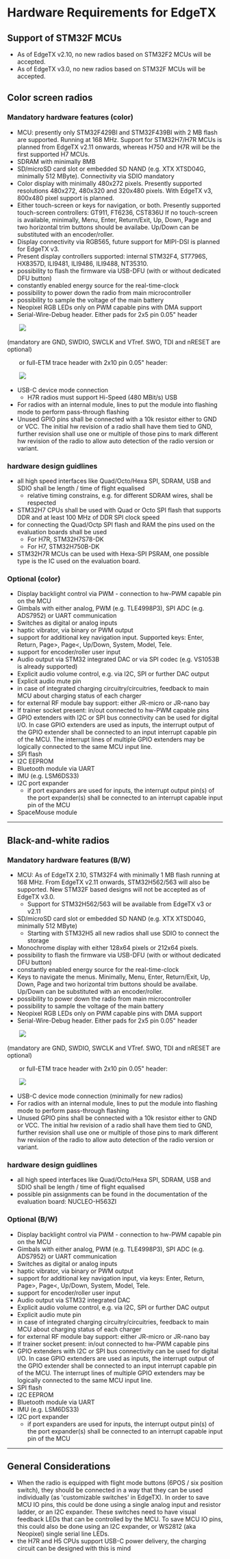 # Hardware Requirements for EdgeTX

## Support of STM32F MCUs
* As of EdgeTX v2.10, no new radios based on STM32F2 MCUs will be accepted.
* As of EdgeTX v3.0, no new radios based on STM32F MCUs will be accepted.

## Color screen radios

### Mandatory hardware features (color)
* MCU: presently only STM32F429BI and STM32F439BI with 2 MB flash are supported. Running at 168 MHz.
  Support for STM32H7/H7R MCUs is planned from EdgeTX v2.11 onwards, whereas H750 and H7R will be the first supported H7 MCUs.
* SDRAM with minimally 8MB
* SD/microSD card slot or embedded SD NAND (e.g. XTX XTSD04G, minimally 512 MByte). Connectivity via SDIO mandatory
* Color display with minimally 480x272 pixels. Presently supported resolutions 480x272, 480x320 and 320x480 pixels.
  With EdgeTX v3, 800x480 pixel support is planned.
* Either touch-screen or keys for navigation, or both.
  Presently supported touch-screen controllers: GT911, FT6236, CST836U
  If no touch-screen is available, minimally, Menu, Enter, Return/Exit, Up, Down, Page and two horizontal trim buttons should be availabe. Up/Down can be substituted with an encoder/roller.
* Display connectivity via RGB565, future support for MIPI-DSI is planned for EdgeTX v3.
* Present display controllers supported: internal STM32F4, ST7796S, HX8357D, ILI9481, ILI9486, ILI9488, NT35310.
* possibility to flash the firmware via USB-DFU (with or without dedicated DFU button)
* constantly enabled energy source for the real-time-clock
* possibility to power down the radio from main microcontroller
* possibility to sample the voltage of the main battery
* Neopixel RGB LEDs only on PWM capable pins with DMA support
* Serial-Wire-Debug header. Either pads for 2x5 pin 0.05" header

&nbsp;&nbsp;&nbsp;&nbsp;&nbsp;&nbsp; <img src="https://c.a.segger.com/fileadmin/images/products/J-Link/Accessory/Adapters/J-Link_9-pin_Cortex-M_Adapter.png">

(mandatory are GND, SWDIO, SWCLK and VTref. SWO, TDI and nRESET are optional)

&nbsp;&nbsp;&nbsp;&nbsp;&nbsp;&nbsp; or full-ETM trace header with 2x10 pin 0.05" header:

&nbsp;&nbsp;&nbsp;&nbsp;&nbsp;&nbsp; <img src="https://c.a.segger.com/fileadmin/images/products/J-Trace/jtrace-pinout.png">

* USB-C device mode connection
    * H7R radios must support Hi-Speed (480 MBit/s) USB
* For radios with an internal module, lines to put the module into flashing mode to perform pass-through flashing
* Unused GPIO pins shall be connected with a 10k resistor either to GND or VCC. The initial hw revision of a radio shall have them tied to GND, further revision shall use one or multiple of those pins to mark different hw revision of the radio to allow auto detection of the radio version or variant.

### hardware design guidlines
* all high speed interfaces like Quad/Octo/Hexa SPI, SDRAM, USB and SDIO shall be length / time of flight equalised
  * relative timing constrains, e.g. for different SDRAM wires, shall be respected
* STM32H7 CPUs shall be used with Quad or Octo SPI flash that supports DDR and at least 100 MHz of DDR SPI clock speed
* for connecting the Quad/Octp SPI flash and RAM the pins used on the evaluation boards shall be used
  * For H7R, STM32H7S78-DK
  * For H7, STM32H750B-DK
* STM32H7R MCUs can be used with Hexa-SPI PSRAM, one possible type is the IC used on the evaluation board.
  
### Optional (color)
* Display backlight control via PWM - connection to hw-PWM capable pin on the MCU
* Gimbals with either analog, PWM (e.g. TLE4998P3), SPI ADC (e.g. ADS7952) or UART communication
* Switches as digital or analog inputs
* haptic vibrator, via binary or PWM output
* support for additional key navigation input. Supported keys: Enter, Return, Page>, Page<, Up/Down, System, Model, Tele.
* support for encoder/roller user input
* Audio output via STM32 integrated DAC or via SPI codec (e.g. VS1053B is already supported)
* Explicit audio volume control, e.g. via I2C, SPI or further DAC output
* Explicit audio mute pin
* in case of integrated charging circuitry/circuitries, feedback to main MCU about charging status of each charger
* for external RF module bay support: either JR-micro or JR-nano bay
* If trainer socket present: in/out connected to hw-PWM capable pins
* GPIO extenders with I2C or SPI bus connectivity can be used for digital I/O. In case GPIO extenders are used as inputs, the interrupt output of the GPIO extender shall be connected to an input interrupt capable pin of the MCU. The interrupt lines of multiple GPIO extenders may be logically connected to the same MCU input line.
* SPI flash
* I2C EEPROM
* Bluetooth module via UART
* IMU (e.g. LSM6DS33)
* I2C port expander
  * if port expanders are used for inputs, the interrupt output pin(s) of the port expander(s) shall be connected to an interrupt capable input pin of the MCU
* SpaceMouse module

---

## Black-and-white radios

### Mandatory hardware features (B/W)
* MCU: As of EdgeTX 2.10, STM32F4 with minimally 1 MB flash running at 168 MHz. From EdgeTX v2.11 onwards, STM32H562/563 will also be supported. New STM32F based designs will not be accepted as of EdgeTX v3.0.
  * Support for STM32H562/563 will be available from EdgeTX v3 or v2.11
* SD/microSD card slot or embedded SD NAND (e.g. XTX XTSD04G, minimally 512 MByte)
  * Starting with STM32H5 all new radios shall use SDIO to connect the storage
* Monochrome display with either 128x64 pixels or 212x64 pixels.
* possibility to flash the firmware via USB-DFU (with or without dedicated DFU button)
* constantly enabled energy source for the real-time-clock
* Keys to navigate the menus. Minimally, Menu, Enter, Return/Exit, Up, Down, Page and two horizontal trim buttons should be availabe. Up/Down can be substituted with an encoder/roller.
* possibility to power down the radio from main microcontroller
* possibility to sample the voltage of the main battery
* Neopixel RGB LEDs only on PWM capable pins with DMA support
* Serial-Wire-Debug header. Either pads for 2x5 pin 0.05" header

&nbsp;&nbsp;&nbsp;&nbsp;&nbsp;&nbsp; <img src="https://c.a.segger.com/fileadmin/images/products/J-Link/Accessory/Adapters/J-Link_9-pin_Cortex-M_Adapter.png">

(mandatory are GND, SWDIO, SWCLK and VTref. SWO, TDI and nRESET are optional)

&nbsp;&nbsp;&nbsp;&nbsp;&nbsp;&nbsp; or full-ETM trace header with 2x10 pin 0.05" header:

&nbsp;&nbsp;&nbsp;&nbsp;&nbsp;&nbsp; <img src="https://c.a.segger.com/fileadmin/images/products/J-Trace/jtrace-pinout.png">

* USB-C device mode connection (minimally for new radios)
* For radios with an internal module, lines to put the module into flashing mode to perform pass-through flashing
* Unused GPIO pins shall be connected with a 10k resistor either to GND or VCC. The initial hw revision of a radio shall have them tied to GND, further revision shall use one or multiple of those pins to mark different hw revision of the radio to allow auto detection of the radio version or variant.

### hardware design guidlines
* all high speed interfaces like Quad/Octo/Hexa SPI, SDRAM, USB and SDIO shall be length / time of flight equalised
* possible pin assignments can be found in the documentation of the evaluation board: NUCLEO-H563ZI
 
### Optional (B/W)
* Display backlight control via PWM - connection to hw-PWM capable pin on the MCU
* Gimbals with either analog, PWM (e.g. TLE4998P3), SPI ADC (e.g. ADS7952) or UART communication
* Switches as digital or analog inputs
* haptic vibrator, via binary or PWM output
* support for additional key navigation input, via keys: Enter, Return, Page>, Page<, Up/Down, System, Model, Tele.
* support for encoder/roller user input
* Audio output via STM32 integrated DAC
* Explicit audio volume control, e.g. via I2C, SPI or further DAC output
* Explicit audio mute pin
* in case of integrated charging circuitry/circuitries, feedback to main MCU about charging status of each charger
* for external RF module bay support: either JR-micro or JR-nano bay
* If trainer socket present: in/out connected to hw-PWM capable pins
* GPIO extenders with I2C or SPI bus connectivity can be used for digital I/O. In case GPIO extenders are used as inputs, the interrupt output of the GPIO extender shall be connected to an input interrupt capable pin of the MCU. The interrupt lines of multiple GPIO extenders may be logically connected to the same MCU input line.
* SPI flash
* I2C EEPROM
* Bluetooth module via UART
* IMU (e.g. LSM6DS33)
* I2C port expander
  * if port expanders are used for inputs, the interrupt output pin(s) of the port expander(s) shall be connected to an interrupt capable input pin of the MCU

---

## General Considerations
*  When the radio is equipped with flight mode buttons (6POS / six position switch), they should be connected in a way that they can be used individually (as 'customizable switches' in EdgeTX). In order to save MCU IO pins, this could be done using a single analog input and resistor ladder, or an I2C expander. These switches need to have visual feedback LEDs that can be controlled by the MCU. To save MCU IO pins, this could also be done using an  I2C expander, or WS2812 (aka Neopixel) single serial line LEDs. 
* the H7R and H5 CPUs support USB-C power delivery, the charging circuit can be designed with this is mind

